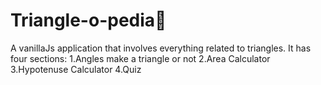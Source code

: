 # Triangle-o-pedia🔺
A vanillaJs application that involves everything related to triangles. 
It has four sections:
1.Angles make a triangle or not
2.Area Calculator
3.Hypotenuse Calculator
4.Quiz
